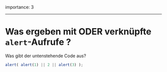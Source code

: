 importance: 3

---

# Was ergeben mit ODER verknüpfte `alert`-Aufrufe ?

Was gibt der untenstehende Code aus?

```js
alert( alert(1) || 2 || alert(3) );
```


